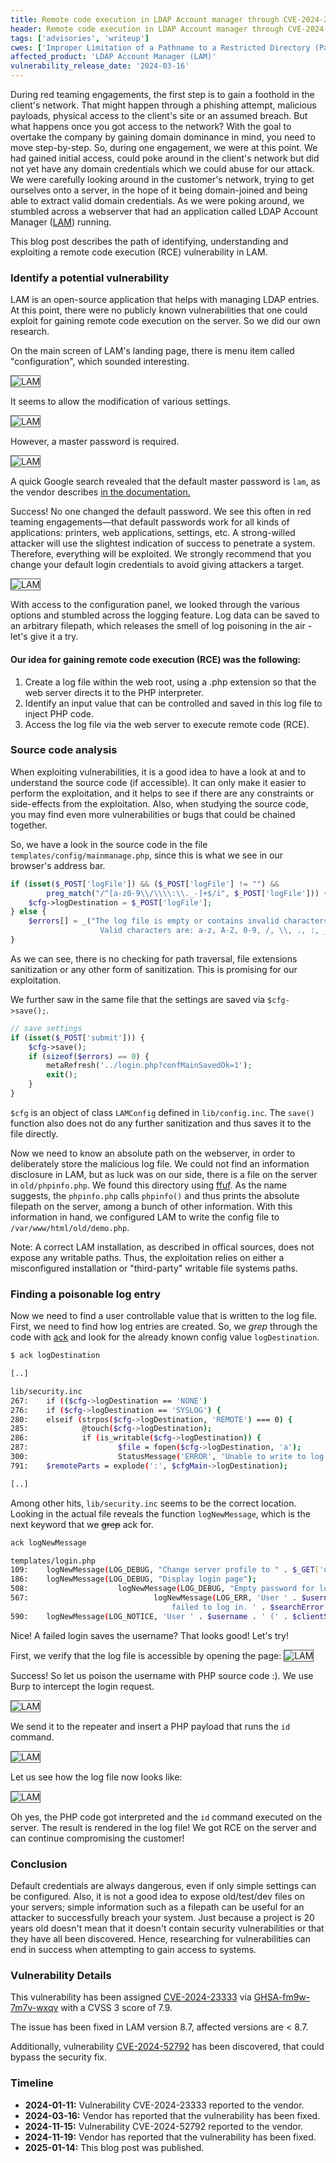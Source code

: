 ```yaml
---
title: Remote code execution in LDAP Account manager through CVE-2024-23333 (Exploiting web applications Part I)
header: Remote code execution in LDAP Account manager through CVE-2024-23333 (Exploiting web applications Part I)
tags: ['advisories', 'writeup']
cwes: ['Improper Limitation of a Pathname to a Restricted Directory (Path Traversal) (CWE-22)']
affected_product: 'LDAP Account Manager (LAM)'
vulnerability_release_date: '2024-03-16'
---
```


During red teaming engagements, the first step is to gain a foothold in the client's network. That might happen through a phishing attempt, malicious payloads, physical access to the client's site or an assumed breach. But what happens once you got access to the network? <!--more-->
With the goal to overtake the company by gaining domain dominance in mind, you need to move step-by-step.
So, during one engagement, we were at this point. We had gained initial access, could poke around in the client's network but did not yet have any domain credentials which we could abuse for our attack. 
We were carefully looking around in the customer's network, trying to get ourselves onto a server, in the hope of it being domain-joined and being able to extract valid domain credentials.
As we were poking around, we stumbled across a webserver that had an application called LDAP Account Manager ([LAM](https://github.com/LDAPAccountManager/lam/)) running.

This blog post describes the path of identifying, understanding and exploiting a remote code execution (RCE) vulnerability in LAM.

### Identify a potential vulnerability 

LAM is an open-source application that helps with managing LDAP entries. At this point, there were no publicly known vulnerabilities that one could exploit for gaining remote code execution on the server. 
So we did our own research.

On the main screen of LAM's landing page, there is menu item called "configuration", which sounded interesting.

![LAM](/assets/images/lam/lam.png)

It seems to allow the modification of various settings.

![LAM](/assets/images/lam/lam_config.png)

However, a master password is required.

![LAM](/assets/images/lam/lam_masterpassword.png)


A quick Google search revealed that the default master password is `lam`, as the vendor describes [in the documentation.](https://www.ldap-account-manager.org/static/doc/manual/ch03.html)


Success! No one changed the default password. We see this often in red teaming engagements&mdash;that default passwords work for all kinds of applications: printers, web applications, settings, etc. A strong-willed attacker will use the slightest indication of success to penetrate a system. Therefore, everything will be exploited. We strongly recommend that you change your default login credentials to avoid giving attackers a target.

![LAM](/assets/images/lam/lam_filelogging.png)

With access to the configuration panel, we looked through the various options and stumbled across the logging feature.
Log data can be saved to an arbitrary filepath, which releases the smell of log poisoning in the air - let's give it a try.

#### Our idea for gaining remote code execution (RCE) was the following:

1. Create a log file within the web root, using a .php extension so that the web server directs it to the PHP interpreter.
2. Identify an input value that can be controlled and saved in this log file to inject PHP code.
3. Access the log file via the web server to execute remote code (RCE).

### Source code analysis

When exploiting vulnerabilities, it is a good idea to have a look at and to understand the source code (if accessible).
It can only make it easier to perform the exploitation, and it helps to see if there are any constraints or side-effects from the exploitation.
Also, when studying the source code, you may find even more vulnerabilities or bugs that could be chained together.

So, we have a look in the source code in the file `templates/config/mainmanage.php`, since this is what we see in our browser's address bar.

```php
if (isset($_POST['logFile']) && ($_POST['logFile'] != "") &&
        preg_match("/^[a-z0-9\\/\\\\:\\._-]+$/i", $_POST['logFile'])) {
    $cfg->logDestination = $_POST['logFile'];
} else {
    $errors[] = _("The log file is empty or contains invalid characters!
                    Valid characters are: a-z, A-Z, 0-9, /, \\, ., :, _ and -.");
}
```

As we can see, there is no checking for path traversal, file extensions sanitization or any other form of sanitization.
This is promising for our exploitation.


We further saw in the same file that the settings are saved via `$cfg->save();`.

```php
// save settings
if (isset($_POST['submit'])) {
    $cfg->save();
    if (sizeof($errors) == 0) {
        metaRefresh('../login.php?confMainSavedOk=1');
        exit();
    }
}
```


`$cfg` is an object of class `LAMConfig` defined in `lib/config.inc`. The `save()` function also does not do any further sanitization and thus saves it to the file directly.

Now we need to know an absolute path on the webserver, in order to deliberately store the malicious log file.
We could not find an information disclosure in LAM, but as luck was on our side, there is a file on the server in `old/phpinfo.php`. We found this directory using [ffuf](https://github.com/ffuf/ffuf/). As the name suggests, the `phpinfo.php` calls `phpinfo()` and thus prints the absolute filepath on the server, among a bunch of other information.
With this information in hand, we configured LAM to write the config file to `/var/www/html/old/demo.php`.

Note: A correct LAM installation, as described in offical sources, does not expose any writable paths. Thus, the exploitation relies on either a misconfigured installation or "third-party" writable file systems paths. 

### Finding a poisonable log entry

Now we need to find a user controllable value that is written to the log file.
First, we need to find how log entries are created.
So, we *grep* through the code with [ack](https://beyondgrep.com/) and look for the already known config value `logDestination`.

```bash
$ ack logDestination

[..]

lib/security.inc
267:    if (($cfg->logDestination == 'NONE')
276:    if ($cfg->logDestination == 'SYSLOG') {
280:    elseif (strpos($cfg->logDestination, 'REMOTE') === 0) {
285:            @touch($cfg->logDestination);
286:            if (is_writable($cfg->logDestination)) {
287:                    $file = fopen($cfg->logDestination, 'a');
300:                    StatusMessage('ERROR', 'Unable to write to log file!', $cfg->logDestination);
791:    $remoteParts = explode(':', $cfgMain->logDestination);

[..]
```

Among other hits, `lib/security.inc` seems to be the correct location. Looking in the actual file reveals the function `logNewMessage`, which is the next keyword that we ~~grep~~ ack for.


```bash
ack logNewMessage

templates/login.php
109:    logNewMessage(LOG_DEBUG, "Change server profile to " . $_GET['useProfile']);
186:    logNewMessage(LOG_DEBUG, "Display login page");
508:                    logNewMessage(LOG_DEBUG, "Empty password for login");
567:                            logNewMessage(LOG_ERR, 'User ' . $username . ' (' . $clientSource . ') 
                                    failed to log in. ' . $searchError . '');
590:    logNewMessage(LOG_NOTICE, 'User ' . $username . ' (' . $clientSource . ') successfully logged in.');
```

Nice! A failed login saves the username? That looks good! Let's try!

First, we verify that the log file is accessible by opening the page:
![LAM](/assets/images/lam/logfile.png)

Success! So let us poison the username with PHP source code :). 
We use Burp to intercept the login request.

![LAM](/assets/images/lam/burp1.png)

We send it to the repeater and insert a PHP payload that runs the `id` command.

![LAM](/assets/images/lam/burp2.png)

Let us see how the log file now looks like:

![LAM](/assets/images/lam/rce.png)

Oh yes, the PHP code got interpreted and the `id` command executed on the server. The result is rendered in the log file! We got RCE on the server and can continue compromising the customer!


### Conclusion

Default credentials are always dangerous, even if only simple settings can be configured. 
Also, it is not a good idea to expose old/test/dev files on your servers; simple information such as a filepath can be useful for an attacker to successfully breach your system.
Just because a project is 20 years old doesn't mean that it doesn't contain security vulnerabilities or that they have all been discovered. Hence, researching for vulnerabilities can end in success when attempting to gain access to systems.


### Vulnerability Details

This vulnerability has been assigned [CVE-2024-23333](https://github.com/LDAPAccountManager/lam/security/advisories/GHSA-fm9w-7m7v-wxqv) via [GHSA-fm9w-7m7v-wxqv](https://github.com/LDAPAccountManager/lam/security/advisories/GHSA-fm9w-7m7v-wxqv) with a CVSS 3 score of 7.9.

The issue has been fixed in LAM version 8.7, affected versions are < 8.7.

Additionally, vulnerability [CVE-2024-52792](https://github.com/LDAPAccountManager/lam/security/advisories/GHSA-6cp9-j5r7-xhcc) has been discovered, that could bypass the security fix.

### Timeline

* **2024-01-11:** Vulnerability CVE-2024-23333 reported to the vendor.
* **2024-03-16:** Vendor has reported that the vulnerability has been fixed.
* **2024-11-15:** Vulnerability CVE-2024-52792 reported to the vendor.
* **2024-11-19:** Vendor has reported that the vulnerability has been fixed.
* **2025-01-14:** This blog post was published.

<style>
img {
  border: 1px solid #555;
}
</style>
